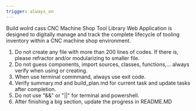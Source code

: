 ```yaml
---
trigger: always_on
---
```


Build wolrd cass CNC Machine Shop Tool Library Web Application is designed to digitally manage and track the complete lifecycle of tooling inventory within a CNC machine shop environment. 

1. Do not create any file with more than 200 lines of codes. If there is, please refractor and/or modularizing to smaller file.
2. Do not guess components, import sources, classes, functions,... always verify when using or creating.
3. When use terminal commmand, always use exit code.
4. Verify summary.md and build_plan.md for current task and update tasks after completion.
5. Do not use "&&" or "||" for terminal and powershell.
6. After finishing a big section, update the progress in README.MD